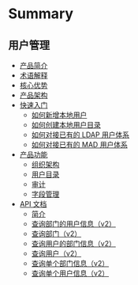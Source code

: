 # Summary

## 用户管理
* [产品简介](产品白皮书/产品简介/README.md)
* [术语解释](产品白皮书/术语解释/Term.md)
* [核心优势](产品白皮书/核心优势/Feature.md)
* [产品架构](产品白皮书/产品架构/Architecture.md)
* [快速入门]()
    * [如何新增本地用户](产品白皮书/快速入门/AddLocalUsers.md)
    * [如何创建本地用户目录](产品白皮书/快速入门/AddLocalDirectory.md)
    * [如何对接已有的 LDAP 用户体系](产品白皮书/快速入门/AddLdapDirectory.md)
    * [如何对接已有的 MAD 用户体系](产品白皮书/快速入门/AddMADDirectory.md)
* [产品功能]()
    * [组织架构](产品白皮书/产品功能/Organizations.md)
    * [用户目录](产品白皮书/产品功能/Directorys.md)
    * [审计](产品白皮书/产品功能/Audits.md)
    * [字段管理](产品白皮书/产品功能/Fields.md)
* [API 文档]()
    * [简介](6.0/API文档/usermanage/README.md)
    * [查询部门的用户信息（v2）](6.0/API文档/usermanage/zh-hans/list_department_profiles.md)
    * [查询部门（v2）](6.0/API文档/usermanage/zh-hans/list_departments.md)
    * [查询用户的部门信息（v2）](6.0/API文档/usermanage/zh-hans/list_profile_departments.md)
    * [查询用户（v2）](6.0/API文档/usermanage/zh-hans/list_users.md)
    * [查询单个部门信息（v2）](6.0/API文档/usermanage/zh-hans/retrieve_department.md)
    * [查询单个用户信息（v2）](6.0/API文档/usermanage/zh-hans/retrieve_user.md)